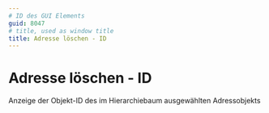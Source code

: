 ```yaml
---
# ID des GUI Elements
guid: 8047
# title, used as window title
title: Adresse löschen - ID
---
```


# Adresse löschen - ID

Anzeige der Objekt-ID des im Hierarchiebaum ausgewählten Adressobjekts


